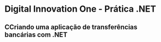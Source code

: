 # Digital Innovation One - Prática .NET

## CCriando uma aplicação de transferências bancárias com .NET
